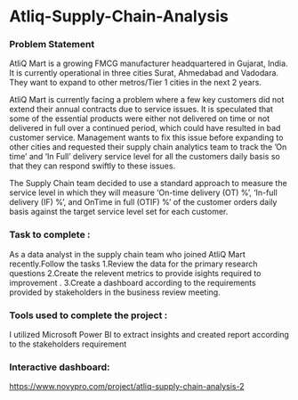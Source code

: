 # Atliq-Supply-Chain-Analysis

### Problem Statement
AtliQ Mart is a growing FMCG manufacturer headquartered in Gujarat, India. It is currently operational in three cities Surat, Ahmedabad and Vadodara. They want to expand to other metros/Tier 1 cities in the next 2 years.

AtliQ Mart is currently facing a problem where a few key customers did not extend their annual contracts due to service issues. It is speculated that some of the essential products were either not delivered on time or not delivered in full over a continued period, which could have resulted in bad customer service. Management wants to fix this issue before expanding to other cities and requested their supply chain analytics team to track the ’On time’ and ‘In Full’ delivery service level for all the customers daily basis so that they can respond swiftly to these issues.

The Supply Chain team decided to use a standard approach to measure the service level in which they will measure ‘On-time delivery (OT) %’, ‘In-full delivery (IF) %’, and OnTime in full (OTIF) %’ of the customer orders daily basis against the target service level set for each customer.

### Task to complete :
As a data analyst in the supply chain team who joined AtliQ Mart recently.Follow the tasks
1.Review the data for the primary research questions 
2.Create the relevent metrics to provide isights required to improvement .
3.Create a dashboard according to the requirements provided by stakeholders in the business review meeting. 

### Tools used to complete the project :
I utilized Microsoft Power BI to extract insights and created report according to the stakeholders requirement 

### Interactive dashboard:
https://www.novypro.com/project/atliq-supply-chain-analysis-2
